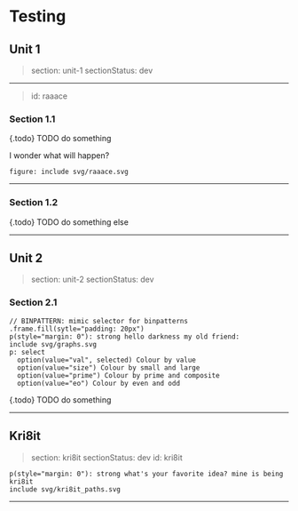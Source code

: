 # Testing

## Unit 1
> section: unit-1
> sectionStatus: dev

---
>id: raaace

### Section 1.1

{.todo} TODO do something

I wonder what will happen?

    figure: include svg/raaace.svg

---

### Section 1.2

{.todo} TODO do something else

---

## Unit 2
> section: unit-2
> sectionStatus: dev

### Section 2.1

    // BINPATTERN: mimic selector for binpatterns
    .frame.fill(sytle="padding: 20px")
    p(style="margin: 0"): strong hello darkness my old friend:
    include svg/graphs.svg
    p: select
      option(value="val", selected) Colour by value
      option(value="size") Colour by small and large
      option(value="prime") Colour by prime and composite
      option(value="eo") Colour by even and odd

{.todo} TODO do something

---
## Kri8it
> section: kri8it
> sectionStatus: dev
> id: kri8it
    
    p(style="margin: 0"): strong what's your favorite idea? mine is being kri8it
    include svg/kri8it_paths.svg

---

